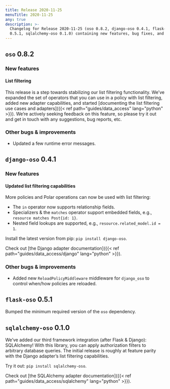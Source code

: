 ```yaml
---
title: Release 2020-11-25
menuTitle: 2020-11-25
any: true
description: >-
  Changelog for Release 2020-11-25 (oso 0.8.2, django-oso 0.4.1, flask-oso
  0.5.1, sqlalchemy-oso 0.1.0) containing new features, bug fixes, and more.
---
```


## `oso` 0.8.2

### New features

#### List filtering

This release is a step towards stabilizing our list filtering functionality.
We’ve expanded the set of operators that you can use in a policy with list
filtering, added new adapter capabilities, and started [documenting the
list filtering use cases and adapters]({{< ref path="guides/data_access" lang="python" >}}).
We’re actively seeking feedback on this feature, so please try it out and get
in touch with any suggestions, bug reports, etc.

### Other bugs & improvements

* Updated a few runtime error messages.

## `django-oso` 0.4.1

### New features

#### Updated list filtering capabilities

More policies and Polar operations can now be used with list filtering:

* The `in` operator now supports relationship fields.
* Specializers & the `matches` operator support embedded fields, e.g.,
  `resource matches Post{id: 1}`.
* Nested field lookups are supported, e.g., `resource.related_model.id = 1`.

Install the latest version from pip: `pip install django-oso`.

Check out [the Django adapter documentation]({{< ref
path="guides/data_access/django" lang="python" >}}).

### Other bugs & improvements

* Added new `ReloadPolicyMiddleware` middleware for `django_oso` to control
  when/how policies are reloaded.

## `flask-oso` 0.5.1

Bumped the minimum required version of the `oso` dependency.

## `sqlalchemy-oso` 0.1.0

We’ve added our third framework integration (after Flask & Django):
SQLAlchemy! With this library, you can apply authorization filters
to arbitrary database queries. The initial release is roughly at
feature parity with the Django adapter’s list filtering capabilities.

Try it out: `pip install sqlalchemy-oso`.

Check out [the SQLAlchemy adapter documentation]({{< ref
path="guides/data_access/sqlalchemy" lang="python" >}}).
